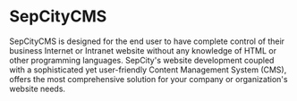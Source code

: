 # SepCityCMS
SepCityCMS is designed for the end user to have complete control of their business Internet or Intranet website without any knowledge of HTML or other programming languages. SepCity's website development coupled with a sophisticated yet user-friendly Content Management System (CMS), offers the most comprehensive solution for your company or organization's website needs.
